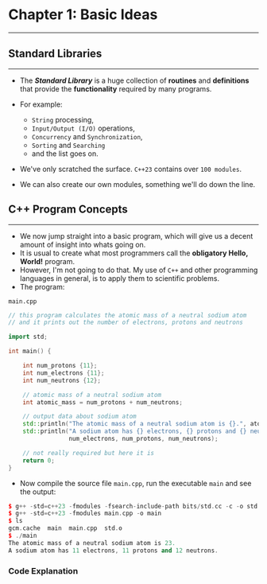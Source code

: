 # Chapter 1: Basic Ideas
---
## Standard Libraries
---
* The ___Standard Library___ is a huge collection of __routines__ and __definitions__ that provide the __functionality__ required by many programs.
* For example:
    - `String` processing,
    - `Input/Output (I/O)` operations,
    - `Concurrency` and `Synchronization`,
    - `Sorting` and `Searching`
    - and the list goes on.

* We've only scratched the surface. `C++23` contains over `100 modules`.
* We can also create our own modules, something we'll do down the line.

## C++ Program Concepts
---
* We now jump straight into a basic program, which will give us a decent amount of insight into whats going on.
* It is usual to create what most programmers call the __obligatory Hello, World!__ program.
* However, I'm not going to do that. My use of `C++` and other programming languages in general, is to apply them to scientific problems.
* The program:

`main.cpp`

```cpp
// this program calculates the atomic mass of a neutral sodium atom
// and it prints out the number of electrons, protons and neutrons

import std;

int main() {

    int num_protons {11};
    int num_electrons {11};
    int num_neutrons {12};

    // atomic mass of a neutral sodium atom
    int atomic_mass = num_protons + num_neutrons;

    // output data about sodium atom
    std::println("The atomic mass of a neutral sodium atom is {}.", atomic_mass);
    std::println("A sodium atom has {} electrons, {} protons and {} neutrons.", 
                 num_electrons, num_protons, num_neutrons);

    // not really required but here it is
    return 0;
}
```
* Now compile the source file `main.cpp`, run the executable `main` and see the output:
```cpp
$ g++ -std=c++23 -fmodules -fsearch-include-path bits/std.cc -c -o std.o
$ g++ -std=c++23 -fmodules main.cpp -o main
$ ls
gcm.cache  main  main.cpp  std.o
$ ./main
The atomic mass of a neutral sodium atom is 23.
A sodium atom has 11 electrons, 11 protons and 12 neutrons.
```
### Code Explanation
